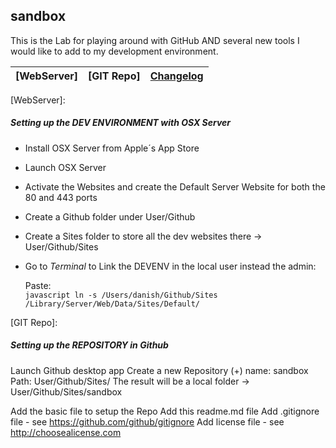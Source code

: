## sandbox

This is the Lab for playing around with GitHub AND several new tools I would like to add to my development environment.

|  [WebServer] | [GIT Repo] | [Changelog][] |
|---|---|---|



[WebServer]:

##### Setting up the  DEV ENVIRONMENT with OSX Server

+ Install OSX Server from Apple´s App Store
+ Launch OSX Server
+ Activate the Websites and create the Default Server Website for both the 80 and 443 ports
+ Create a Github folder under User/Github
+ Create a Sites folder to store all the dev websites there -> User/Github/Sites
+ Go to *Terminal* to Link the DEVENV in the local user instead the admin:
  
  Paste:  
  ``javascript
  ln -s /Users/danish/Github/Sites /Library/Server/Web/Data/Sites/Default/
  ``


[GIT Repo]:
##### Setting up the REPOSITORY in Github

Launch Github desktop app
Create a new Repository (+)
  name: sandbox
  Path: User/Github/Sites/
  The result will be a local folder -> User/Github/Sites/sandbox

Add the basic file to setup the Repo
  Add this readme.md file
  Add .gitignore file - see https://github.com/github/gitignore
  Add license file - see http://choosealicense.com


[Changelog]:https://github.com/danielserranoh/sandbox/releases
